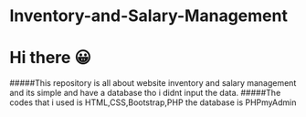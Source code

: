 # Inventory-and-Salary-Management

# Hi there &#x1F600;

#####This repository is all about website inventory and salary management and its simple and have a database tho i didnt input the data.
#####The codes that i used is HTML,CSS,Bootstrap,PHP the database is PHPmyAdmin
